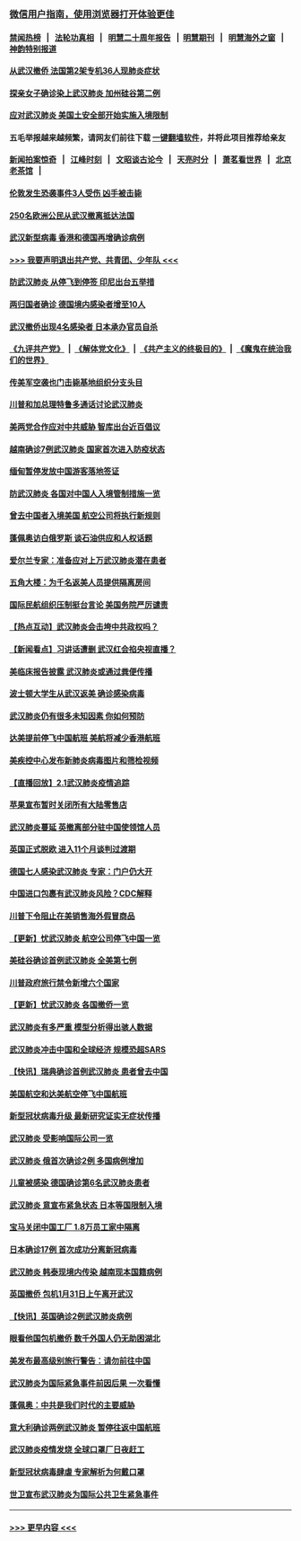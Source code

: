 ### [微信用户指南，使用浏览器打开体验更佳](https://github.com/gfw-breaker/banned-news1/blob/master/indexes/wechat-guide.md?t=0)
#### [禁闻热榜](热点新闻.md?t=0)  &nbsp;&nbsp;|&nbsp;&nbsp; [法轮功真相](https://github.com/gfw-breaker/truth/blob/master/README.md?t=0) &nbsp;&nbsp;|&nbsp;&nbsp; [明慧二十周年报告](https://github.com/gfw-breaker/mh-reports/blob/master/README.md?t=0) &nbsp;&nbsp;|&nbsp;&nbsp;[明慧期刊](https://github.com/gfw-breaker/mh-qikan) &nbsp;&nbsp;|&nbsp;&nbsp; [明慧海外之窗](https://github.com/gfw-breaker/mh-news/blob/master/README.md?t=0) &nbsp;&nbsp;|&nbsp;&nbsp; [神韵特别报道](https://github.com/gfw-breaker/mh-news/blob/master/shenyun.md?t=0)
#### [从武汉撤侨 法国第2架专机36人现肺炎症状](../pages/nsc418/n11841382.md?t=02032044) 
#### [探亲女子确诊染上武汉肺炎 加州硅谷第二例](../pages/nsc418/n11839784.md?t=02032044) 
#### [应对武汉肺炎 美国土安全部开始实施入境限制](../pages/nsc418/n11839729.md?t=02032044) 
#### 五毛举报越来越频繁，请网友们前往下载 [一键翻墙软件](https://github.com/gfw-breaker/ssr-accounts)，并将此项目推荐给亲友
#### [新闻拍案惊奇](https://github.com/gfw-breaker/banned-news1/blob/master/pages/link4.md) &nbsp;&nbsp;|&nbsp;&nbsp; [江峰时刻](https://github.com/gfw-breaker/banned-news1/blob/master/pages/link4.md) &nbsp;&nbsp;|&nbsp;&nbsp; [文昭谈古论今](https://github.com/gfw-breaker/banned-news1/blob/master/pages/link4.md) &nbsp;&nbsp;|&nbsp;&nbsp; [天亮时分](https://github.com/gfw-breaker/banned-news1/blob/master/pages/link4.md) &nbsp;&nbsp;|&nbsp;&nbsp; [萧茗看世界](https://github.com/gfw-breaker/banned-news1/blob/master/pages/link4.md) &nbsp;&nbsp;|&nbsp;&nbsp; [北京老茶馆](https://github.com/gfw-breaker/banned-news1/blob/master/pages/link4.md) &nbsp;&nbsp;|&nbsp;&nbsp; 
#### [伦敦发生恐袭事件3人受伤 凶手被击毙](../pages/nsc418/n11839442.md?t=02032044) 
#### [250名欧洲公民从武汉撤离抵达法国](../pages/nsc418/n11839438.md?t=02032044) 
#### [武汉新型病毒 香港和德国再增确诊病例](../pages/nsc418/n11839381.md?t=02032044) 
#### [>>> 我要声明退出共产党、共青团、少年队 <<<](https://github.com/begood0513/goodnews/blob/master/quit/letter.md) 
#### [防武汉肺炎 从停飞到停签 印尼出台五举措](../pages/nsc418/n11839282.md?t=02032044) 
#### [两归国者确诊 德国境内感染者增至10人](../pages/nsc418/n11839164.md?t=02032044) 
#### [武汉撤侨出现4名感染者 日本承办官员自杀](../pages/nsc418/n11839044.md?t=02032044) 
#### [《九评共产党》](https://github.com/begood0513/9ping.md/blob/master/README.md) &nbsp;|&nbsp; [《解体党文化》](../../../../jtdwh.md/blob/master/README.md)  &nbsp;|&nbsp; [《共产主义的终极目的》](../../../../gczydzjmd.md/blob/master/README.md) &nbsp;|&nbsp; [《魔鬼在统治我们的世界》](../../../../mgztzwmdsj.md/blob/master/README.md) 
#### [传美军空袭也门击毙基地组织分支头目](../pages/nsc418/n11839210.md?t=02032044) 
#### [川普和加总理特鲁多通话讨论武汉肺炎](../pages/nsc418/n11839128.md?t=02032044) 
#### [美两党合作应对中共威胁 智库出台近百倡议](../pages/nsc418/n11838437.md?t=02032044) 
#### [越南确诊7例武汉肺炎 国家首次进入防疫状态](../pages/nsc418/n11838860.md?t=02032044) 
#### [缅甸暂停发放中国游客落地签证](../pages/nsc418/n11838730.md?t=02032044) 
#### [防武汉肺炎 各国对中国人入境管制措施一览](../pages/nsc418/n11838726.md?t=02032044) 
#### [曾去中国者入境美国 航空公司将执行新规则](../pages/nsc418/n11838375.md?t=02032044) 
#### [蓬佩奥访白俄罗斯 谈石油供应和人权话题](../pages/nsc418/n11838242.md?t=02032044) 
#### [爱尔兰专家：准备应对上万武汉肺炎潜在患者](../pages/nsc418/n11837978.md?t=02032044) 
#### [五角大楼：为千名返美人员提供隔离房间](../pages/nsc418/n11837831.md?t=02032044) 
#### [国际民航组织压制挺台言论 美国务院严厉谴责](../pages/nsc418/n11837791.md?t=02032044) 
#### [【热点互动】武汉肺炎会击垮中共政权吗？](../pages/nsc418/n11837779.md?t=02032044) 
#### [【新闻看点】习讲话遭删 武汉红会掐央视直播？](../pages/nsc418/n11837573.md?t=02032044) 
#### [美临床报告披露 武汉肺炎或通过粪便传播](../pages/nsc418/n11837626.md?t=02032044) 
#### [波士顿大学生从武汉返美 确诊感染病毒](../pages/nsc418/n11837580.md?t=02032044) 
#### [武汉肺炎仍有很多未知因素 你如何预防](../pages/nsc418/n11837666.md?t=02032044) 
#### [达美提前停飞中国航班 美航将减少香港航班](../pages/nsc418/n11837649.md?t=02032044) 
#### [美疾控中心发布新肺炎病毒图片和筛检视频](../pages/nsc418/n11837491.md?t=02032044) 
#### [【直播回放】2.1武汉肺炎疫情追踪](../pages/nsc418/n11837232.md?t=02032044) 
#### [苹果宣布暂时关闭所有大陆零售店](../pages/nsc418/n11837097.md?t=02032044) 
#### [武汉肺炎蔓延 英撤离部分驻中国使领馆人员](../pages/nsc418/n11837061.md?t=02032044) 
#### [英国正式脱欧 进入11个月谈判过渡期](../pages/nsc418/n11836911.md?t=02032044) 
#### [德国七人感染武汉肺炎 专家：门户仍大开](../pages/nsc418/n11836344.md?t=02032044) 
#### [中国进口包裹有武汉肺炎风险？CDC解释](../pages/nsc418/n11836321.md?t=02032044) 
#### [川普下令阻止在美销售海外假冒商品](../pages/nsc418/n11836261.md?t=02032044) 
#### [【更新】忧武汉肺炎 航空公司停飞中国一览](../pages/nsc418/n11835931.md?t=02032044) 
#### [美硅谷确诊首例武汉肺炎 全美第七例](../pages/nsc418/n11836093.md?t=02032044) 
#### [川普政府旅行禁令新增六个国家](../pages/nsc418/n11836083.md?t=02032044) 
#### [【更新】忧武汉肺炎 各国撤侨一览](../pages/nsc418/n11835673.md?t=02032044) 
#### [武汉肺炎有多严重 模型分析得出骇人数据](../pages/nsc418/n11835829.md?t=02032044) 
#### [武汉肺炎冲击中国和全球经济 规模恐超SARS](../pages/nsc418/n11835652.md?t=02032044) 
#### [【快讯】瑞典确诊首例武汉肺炎 患者曾去中国](../pages/nsc418/n11835675.md?t=02032044) 
#### [美国航空和达美航空停飞中国航班](../pages/nsc418/n11835567.md?t=02032044) 
#### [新型冠状病毒升级 最新研究证实无症状传播](../pages/nsc418/n11835589.md?t=02032044) 
#### [武汉肺炎 受影响国际公司一览](../pages/nsc418/n11835538.md?t=02032044) 
#### [武汉肺炎 俄首次确诊2例 多国病例增加](../pages/nsc418/n11835295.md?t=02032044) 
#### [儿童被感染 德国确诊第6名武汉肺炎患者](../pages/nsc418/n11835338.md?t=02032044) 
#### [武汉肺炎 意宣布紧急状态 日本等国限制入境](../pages/nsc418/n11835062.md?t=02032044) 
#### [宝马关闭中国工厂 1.8万员工家中隔离](../pages/nsc418/n11835128.md?t=02032044) 
#### [日本确诊17例 首次成功分离新冠病毒](../pages/nsc418/n11834975.md?t=02032044) 
#### [武汉肺炎 韩泰现境内传染 越南现本国籍病例](../pages/nsc418/n11834857.md?t=02032044) 
#### [英国撤侨 包机1月31日上午离开武汉](../pages/nsc418/n11834808.md?t=02032044) 
#### [【快讯】英国确诊2例武汉肺炎病例](../pages/nsc418/n11834824.md?t=02032044) 
#### [眼看他国包机撤侨 数千外国人仍无助困湖北](../pages/nsc418/n11834010.md?t=02032044) 
#### [美发布最高级别旅行警告：请勿前往中国](../pages/nsc418/n11834038.md?t=02032044) 
#### [武汉肺炎为国际紧急事件前因后果 一次看懂](../pages/nsc418/n11833893.md?t=02032044) 
#### [蓬佩奥：中共是我们时代的主要威胁](../pages/nsc418/n11833434.md?t=02032044) 
#### [意大利确诊两例武汉肺炎 暂停往返中国航班](../pages/nsc418/n11833483.md?t=02032044) 
#### [武汉肺炎疫情发烧 全球口罩厂日夜赶工](../pages/nsc418/n11833528.md?t=02032044) 
#### [新型冠状病毒肆虐 专家解析为何戴口罩](../pages/nsc418/n11833332.md?t=02032044) 
#### [世卫宣布武汉肺炎为国际公共卫生紧急事件](../pages/nsc418/n11833455.md?t=02032044) 

----
#### [ >>> 更早内容 <<< ](../indexes/nsc418-earlier.md)
